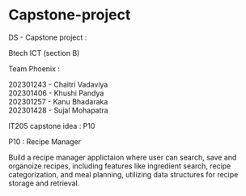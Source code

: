# Capstone-project
DS - Capstone project :

Btech ICT (section B)

Team Phoenix :

202301243 - Chaitri Vadaviya </br>
202301406 - Khushi Pandya</br>
202301257 - Kanu Bhadaraka</br>
202301428 - Sujal Mohapatra</br>

IT205 capstone idea : P10

P10 : Recipe Manager

Build a recipe manager applictaion where user can search, save and organoize recipes, including features like ingredient search,
recipe categorization, and meal planning, utilizing data structures for recipe storage and retrieval.
